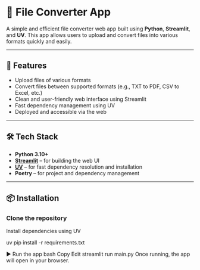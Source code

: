 # 📁 File Converter App

A simple and efficient file converter web app built using **Python**, **Streamlit**, and **UV**. This app allows users to upload and convert files into various formats quickly and easily.

---

## 🚀 Features

- Upload files of various formats
- Convert files between supported formats (e.g., TXT to PDF, CSV to Excel, etc.)
- Clean and user-friendly web interface using Streamlit
- Fast dependency management using UV
- Deployed and accessible via the web

---

## 🛠️ Tech Stack

- **Python 3.10+**
- **[Streamlit](https://streamlit.io/)** – for building the web UI
- **[UV](https://github.com/astral-sh/uv)** – for fast dependency resolution and installation
- **Poetry** – for project and dependency management

---

## 📦 Installation

### Clone the repository

Install dependencies using UV

uv pip install -r requirements.txt

▶️ Run the app
bash
Copy
Edit
streamlit run main.py
Once running, the app will open in your browser.
